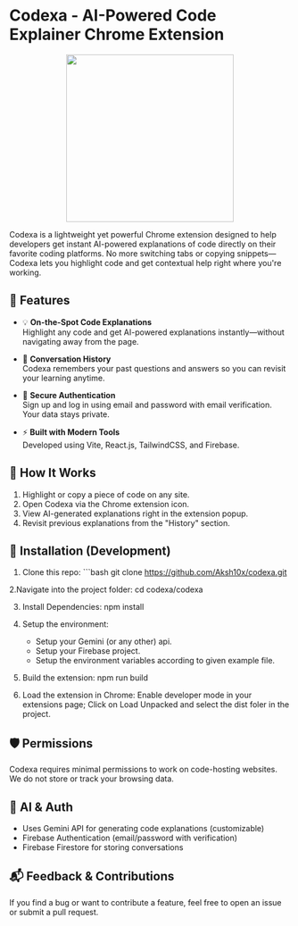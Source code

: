 # Codexa - AI-Powered Code Explainer Chrome Extension
<div align="center"><img src="https://github.com/user-attachments/assets/096b8934-5447-4d98-84c3-9dd10eaba70c" width="300" /></div>


Codexa is a lightweight yet powerful Chrome extension designed to help developers get instant AI-powered explanations of code directly on their favorite coding platforms. No more switching tabs or copying snippets—Codexa lets you highlight code and get contextual help right where you're working.

## 🚀 Features

- 💡 **On-the-Spot Code Explanations**  
  Highlight any code and get AI-powered explanations instantly—without navigating away from the page.

- 📂 **Conversation History**  
  Codexa remembers your past questions and answers so you can revisit your learning anytime.

- 🔐 **Secure Authentication**  
  Sign up and log in using email and password with email verification. Your data stays private.

- ⚡ **Built with Modern Tools**  
  Developed using Vite, React.js, TailwindCSS, and Firebase.

## 🧠 How It Works

1. Highlight or copy a piece of code on any site.
2. Open Codexa via the Chrome extension icon.
3. View AI-generated explanations right in the extension popup.
4. Revisit previous explanations from the "History" section.

## 🔧 Installation (Development)

1. Clone this repo: ```bash
git clone https://github.com/Aksh10x/codexa.git

2.Navigate into the project folder: cd codexa/codexa   

3. Install Dependencies: npm install

4. Setup the environment:
   - Setup your Gemini (or any other) api.
   - Setup your Firebase project.
   - Setup the environment variables according to given example file.
  
6. Build the extension: npm run build

7. Load the extension in Chrome: Enable developer mode in your extensions page; Click on Load Unpacked and select the dist foler in the project.

## 🛡️ Permissions
Codexa requires minimal permissions to work on code-hosting websites. We do not store or track your browsing data.

## 🧠 AI & Auth
- Uses Gemini API for generating code explanations (customizable)
- Firebase Authentication (email/password with verification)
- Firebase Firestore for storing conversations

## 📬 Feedback & Contributions
If you find a bug or want to contribute a feature, feel free to open an issue or submit a pull request.
   
  
